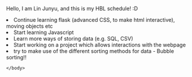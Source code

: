 <!DOCTYPE html>

<html>
    <head>
        <p> Hello, I am Lin Junyu, and this is my HBL schedule! :D </p>
    </head>
    <body class="grad">
        <li> Continue learning flask (advanced CSS, to make html interactive), moving objects etc </li>
        <li> Start learning Javascript </li>
        <li> Learn more ways of storing data (e.g. SQL, CSV) </li>
        <li> Start working on a project which allows interactions with the webpage </li>
        <li> try to make use of the different sorting methods for data - Bubble sorting!! </li>


    </body>
</html>
